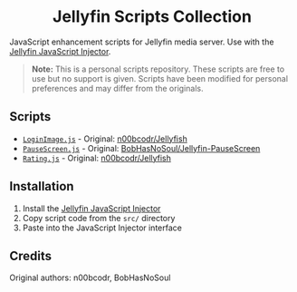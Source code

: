 <h1 align="center">Jellyfin Scripts Collection</h1>

JavaScript enhancement scripts for Jellyfin media server. Use with the [Jellyfin JavaScript Injector](https://github.com/n00bcodr/Jellyfin-JavaScript-Injector).

> **Note:** This is a personal scripts repository. These scripts are free to use but no support is given. Scripts have been modified for personal preferences and may differ from the originals.

## Scripts

- [`LoginImage.js`](src/LoginImage.js) - Original: [n00bcodr/Jellyfish](https://github.com/n00bcodr/Jellyfish/blob/main/scripts/loginimage.js)
- [`PauseScreen.js`](src/PauseScreen.js) - Original: [BobHasNoSoul/Jellyfin-PauseScreen](https://github.com/BobHasNoSoul/Jellyfin-PauseScreen)
- [`Rating.js`](src/Rating.js) - Original: [n00bcodr/Jellyfish](https://github.com/n00bcodr/Jellyfish/blob/main/scripts/rating.js)

## Installation

1. Install the [Jellyfin JavaScript Injector](https://github.com/n00bcodr/Jellyfin-JavaScript-Injector)
2. Copy script code from the `src/` directory
3. Paste into the JavaScript Injector interface

## Credits

Original authors: n00bcodr, BobHasNoSoul 
